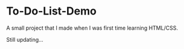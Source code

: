 # To-Do-List-Demo
A small project that I made when I was first time learning HTML/CSS.

Still updating...
